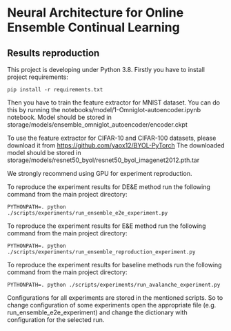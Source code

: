 # Neural Architecture for Online Ensemble Continual Learning

## Results reproduction

This project is developing under Python 3.8. Firstly you have to install project requirements:

```shell
pip install -r requirements.txt
```

Then you have to train the feature extractor for MNIST dataset. You can do this by running the notebooks/model/1-Omniglot-autoencoder.ipynb notebook. Model should be stored in storage/models/ensemble_omniglot_autoencoder/encoder.ckpt

To use the feature extractor for CIFAR-10 and CIFAR-100 datasets, please download it from https://github.com/yaox12/BYOL-PyTorch
The downloaded model should be stored in storage/models/resnet50_byol/resnet50_byol_imagenet2012.pth.tar

We strongly recommend using GPU for experiment reproduction.

To reproduce the experiment results for DE&E method run the following command from the main project directory:

```shell
PYTHONPATH=. python ./scripts/experiments/run_ensemble_e2e_experiment.py
```

To reproduce the experiment results for E&E method run the following command from the main project directory:

```shell
PYTHONPATH=. python ./scripts/experiments/run_ensemble_reproduction_experiment.py
```

To reproduce the experiment results for baseline methods run the following command from the main project directory:

```shell
PYTHONPATH=. python ./scripts/experiments/run_avalanche_experiment.py
```

Configurations for all experiments are stored in the mentioned scripts. So to 
change configuration of some experiments open the appropriate file (e.g. run_ensemble_e2e_experiment)
 and change the dictionary with configuration for the selected run.
